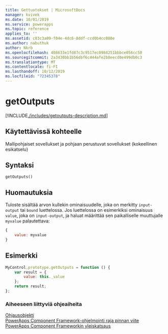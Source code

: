 ```yaml
---
title: Gettuotokset | MicrosoftDocs
manager: kvivek
ms.date: 10/01/2019
ms.service: powerapps
ms.topic: reference
applies_to: ''
ms.assetid: c83c3a09-f04e-4dc6-8ddf-ccd0b4cc080e
ms.author: nabuthuk
author: Nkrb
ms.openlocfilehash: 408633e1fd87c3c9517ec0984251bbbce056cc50
ms.sourcegitcommit: 2a3430bb1b56dbf6c444afe2b8eecd0e499db0c3
ms.translationtype: MT
ms.contentlocale: fi-FI
ms.lasthandoff: 10/12/2019
ms.locfileid: "72345378"
---
```

# <a name="getoutputs"></a>getOutputs

[!INCLUDE[./includes/getoutputs-description.md](./includes/getoutputs-description.md)]

## <a name="available-for"></a>Käytettävissä kohteelle 

Mallipohjaiset sovellukset ja pohjaan perustuvat sovellukset (kokeellinen esikatselu)

## <a name="syntax"></a>Syntaksi

`getOutputs()`

## <a name="remarks"></a>Huomautuksia

Tuloste sisältää arvon kullekin ominaisuudelle, joka on merkitty `input-output` tai `bound` luettelossa.
Jos luettelossa on esimerkiksi ominaisuus `value`, joka on `input-output`, ja haluat määrittää sen paikalliselle muuttujalle `myvalue` palautettava:

```javascript
{
    value: myvalue
}
```

## <a name="example"></a>Esimerkki

```javascript
MyControl.prototype.getOutputs = function () {
    var result = {
        value: this._value
    };
    return result;
};
```


### <a name="related-topics"></a>Aiheeseen liittyviä ohjeaiheita

[Ohjausobjekti](../control.md)<br/>
[PowerApps Component Framework-ohjelmointi raja pinnan viite](../../reference/index.md)<br/>
[PowerApps Component Frameworkin yleiskatsaus](../../overview.md)